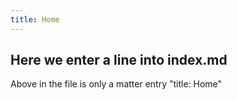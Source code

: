```yaml
---
title: Home
---
```




## Here we enter a line into index.md 

Above in the file is only a matter entry "title: Home"

<!-- do we need <script> in fron of this? -->
<script src="scripts/main.js"></script>